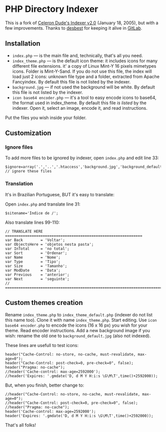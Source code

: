 # PHP Directory Indexer

This is a fork of [Celeron Dude's Indexer v2.0](https://web.archive.org/web/20130402100320/http://www.celerondude.com/php-indexer) (January 18, 2005), but with a few improvements. Thanks to [desbest](https://gitlab.com/desbest) for keeping it alive in [GitLab](https://gitlab.com/desbest/celeron-dude-indexer).

## Installation

  - `index.php` — is the main file and, technically, that's all you need.
  - `index_theme.php` — is the default icon theme: it includes icons for many different file extensions. it' a copy of Linux Mint-Y 16 pixels mimetypes icons. Folder is Mint-Y-Sand. If you do not use this file, the index will load just 2 icons: unknown file type and a folder, extracted from Apache Fancyindex. By default this file is not listed by the indexer.
  - `background.jpg` — if not used the background will be white. By default this file is not listed by the indexer.
  - `icon base64 encoder.php` — it's a tool to easy encode icons to base64, the format used in index_theme. By default this file _is listed_ by the indexer. Open it, select an image, encode it, and read instructions.

Put the files you wish inside your folder.

## Customization

### Ignore files

To add more files to be ignored by indexer, open `index.php` and edit line 33:

```
$ignore=array('.','..','.htaccess','background.jpg','background_default.jpg','index.php','index_theme.php','index_theme_default.php','Thumbs.db',$self); // ignore these files
```

### Translation

It's in Brazilian Portuguese, BUT it's easy to translate:

Open `index.php` and translate line 31:
```
$sitename='Índice de /';
```

Also translate lines 99-110:
```
// TRANSLATE HERE ==============================================================
var Back        = 'Voltar';
var ObjectsHere = 'objetos nesta pasta';
var InTotal     = 'no total';
var Sort        = 'Ordenar';
var Name        = 'Nome';
var Type        = 'Tipo';
var Size        = 'Tamanho';
var ModDate     = 'Data';
var Previous    = 'anterior';
var Next        = 'seguinte';
// =============================================================================
```

## Custom themes creation

Rename `index_theme.php` to `index_theme_default.php` (indexer do not list this name too). Clone it with name `index_theme.php`. Start editing. Use `icon base64 encoder.php` to encode the icons (16 x 16 px) you wish for your theme. Read encoder instructions. Add a new background image if you wish: rename the old one to `background_default.jpg` (also not indexed).

These lines are usefull to test icons:
```
header("Cache-Control: no-store, no-cache, must-revalidate, max-age=0");
header("Cache-Control: post-check=0, pre-check=0", false);
header("Pragma: no-cache");
//header('Cache-control: max-age=2592000');
//header('Expires: '.gmdate('D, d M Y H:i:s \G\M\T',time()+2592000));
```

But, when you finish, better change to:
```
//header("Cache-Control: no-store, no-cache, must-revalidate, max-age=0");
//header("Cache-Control: post-check=0, pre-check=0", false);
//header("Pragma: no-cache");
header('Cache-control: max-age=2592000');
header('Expires: '.gmdate('D, d M Y H:i:s \G\M\T',time()+2592000));
```
That's all folks!
